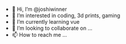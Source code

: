 - 👋 Hi, I’m @joshiwinner
- 👀 I’m interested in coding, 3d prints, gaming
- 🌱 I’m currently learning vue
- 💞️ I’m looking to collaborate on ...
- 📫 How to reach me ...

<!---
joshiwinner/joshiwinner is a ✨ special ✨ repository because its `README.md` (this file) appears on your GitHub profile.
You can click the Preview link to take a look at your changes.
--->
